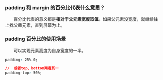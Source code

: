 ### padding 和 margin 的百分比代表什么意思？

&emsp;&emsp;百分比代表的意义都是**相对于父元素宽度取值**。如果父元素没宽度，就继续往上找父辈元素，直到屏幕为止。

### padding 百分比的使用场景

&emsp;&emsp;可以实现元素高度为自身宽度的一半。
```css
padding: 25% 0;

//  或者top、bottom两者其一
padding-top: 50%;
```